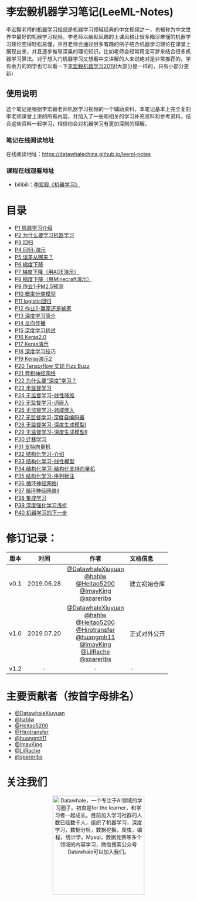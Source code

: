 # 李宏毅机器学习笔记(LeeML-Notes)
李宏毅老师的[机器学习视频](http://speech.ee.ntu.edu.tw/~tlkagk/courses_ML17.html)是机器学习领域经典的中文视频之一，也被称为中文世界中最好的机器学习视频。李老师以幽默风趣的上课风格让很多晦涩难懂的机器学习理论变得轻松易懂，并且老师会通过很多有趣的例子结合机器学习理论在课堂上展现出来，并且逐步推导深奥的理论知识。比如老师会经常用宝可梦来结合很多机器学习算法。对于想入门机器学习又想看中文讲解的人来说绝对是非常推荐的。学有余力的同学也可以看一下[李宏毅机器学习2019](http://speech.ee.ntu.edu.tw/~tlkagk/courses_ML19.html)(大部分是一样的，只有小部分更新)


## 使用说明
这个笔记是根据李宏毅老师机器学习视频的一个辅助资料，本笔记基本上完全复刻李老师课堂上讲的所有内容，并加入了一些和相关的学习补充资料和参考资料，结合这些资料一起学习，相信你会对机器学习有更加深刻的理解。

### 笔记在线阅读地址
在线阅读地址：https://datawhalechina.github.io/leeml-notes

### 课程在线观看地址
- bilibili：[李宏毅《机器学习》](https://www.bilibili.com/video/av59538266)

# 目录
- [P1 机器学习介绍](https://datawhalechina.github.io/leeml-notes/#/chapter1/chapter1)
- [P2 为什么要学习机器学习](https://datawhalechina.github.io/leeml-notes/#/chapter2/chapter2)
- [P3 回归](https://datawhalechina.github.io/leeml-notes/#/chapter3/chapter3)
- [P4 回归-演示](https://datawhalechina.github.io/leeml-notes/#/chapter4/chapter4)
- [P5 误差从哪来？](https://datawhalechina.github.io/leeml-notes/#/chapter5/chapter5)
- [P6 梯度下降](https://datawhalechina.github.io/leeml-notes/#/chapter6/chapter6)
- [P7 梯度下降（用AOE演示）](https://datawhalechina.github.io/leeml-notes/#/chapter7/chapter7)
- [P8 梯度下降（用Minecraft演示）](https://datawhalechina.github.io/leeml-notes/#/chapter8/chapter8)
- [P9 作业1-PM2.5预测](https://datawhalechina.github.io/leeml-notes/#/chapter9/chapter9)
- [P10 概率分类模型](https://datawhalechina.github.io/leeml-notes/#/chapter10/chapter10)
- [P11 logistic回归](https://datawhalechina.github.io/leeml-notes/#/chapter11/chapter11)
- [P12 作业2-赢家还是输家](https://datawhalechina.github.io/leeml-notes/#/chapter12/chapter12)
- [P13 深度学习简介](https://datawhalechina.github.io/leeml-notes/#/chapter13/chapter13)
- [P14 反向传播](https://datawhalechina.github.io/leeml-notes/#/chapter14/chapter14)
- [P15 深度学习初试](https://datawhalechina.github.io/leeml-notes/#/chapter15/chapter15)
- [P16 Keras2.0](https://datawhalechina.github.io/leeml-notes/#/chapter16/chapter16)
- [P17 Keras演示](https://datawhalechina.github.io/leeml-notes/#/chapter17/chapter17)
- [P18 深度学习技巧](https://datawhalechina.github.io/leeml-notes/#/chapter18/chapter18)
- [P19 Keras演示2](https://datawhalechina.github.io/leeml-notes/#/chapter19/chapter19)
- [P20 Tensorflow 实现 Fizz Buzz](https://datawhalechina.github.io/leeml-notes/#/chapter20/chapter20)
- [P21 卷积神经网络](https://datawhalechina.github.io/leeml-notes/#/chapter21/chapter21)
- [P22 为什么要“深度”学习？](https://datawhalechina.github.io/leeml-notes/#/chapter22/chapter22)
- [P23 半监督学习](https://datawhalechina.github.io/leeml-notes/#/chapter23/chapter23)
- [P24 无监督学习-线性降维](https://datawhalechina.github.io/leeml-notes/#/chapter24/chapter24)
- [P25 无监督学习-词嵌入](https://datawhalechina.github.io/leeml-notes/#/chapter25/chapter25)
- [P26 无监督学习-领域嵌入](https://datawhalechina.github.io/leeml-notes/#/chapter26/chapter26)
- [P27 无监督学习-深度自编码器](https://datawhalechina.github.io/leeml-notes/#/chapter27/chapter27)
- [P28 无监督学习-深度生成模型I](https://datawhalechina.github.io/leeml-notes/#/chapter28/chapter28)
- [P29 无监督学习-深度生成模型II](https://datawhalechina.github.io/leeml-notes/#/chapter29/chapter29)
- [P30 迁移学习](https://datawhalechina.github.io/leeml-notes/#/chapter30/chapter30)
- [P31 支持向量机](https://datawhalechina.github.io/leeml-notes/#/chapter31/chapter31)
- [P32 结构化学习-介绍](https://datawhalechina.github.io/leeml-notes/#/chapter32/chapter32)
- [P33 结构化学习-线性模型](https://datawhalechina.github.io/leeml-notes/#/chapter33/chapter33)
- [P34 结构化学习-结构化支持向量机](https://datawhalechina.github.io/leeml-notes/#/chapter34/chapter34)
- [P35 结构化学习-序列标注](https://datawhalechina.github.io/leeml-notes/#/chapter35/chapter35)
- [P36 循环神经网络I](https://datawhalechina.github.io/leeml-notes/#/chapter36/chapter36)
- [P37 循环神经网络II](https://datawhalechina.github.io/leeml-notes/#/chapter37/chapter37)
- [P38 集成学习](https://datawhalechina.github.io/leeml-notes/#/chapter38/chapter38)
- [P39 深度强化学习浅析](https://datawhalechina.github.io/leeml-notes/#/chapter39/chapter39)
- [P40 机器学习的下一步](https://datawhalechina.github.io/leeml-notes/#/chapter40/chapter40)


# 修订记录：
|版本|时间|作者|文档信息 |
|---|:--:|:--:|:--|
| v0.1 |2019.06.28|[@DatawhaleXiuyuan](https://github.com/DatawhaleXiuyuan)<br>[@hahlw](https://github.com/hahlw)<br>[@Heitao5200](https://github.com/Heitao5200)<br>[@ImayKing](https://github.com/Imay-King)<br>[@spareribs](https://github.com/spareribs)|建立初始仓库 |
| v1.0 |2019.07.20|[@DatawhaleXiuyuan](https://github.com/DatawhaleXiuyuan)<br>[@hahlw](https://github.com/hahlw)<br>[@Heitao5200](https://github.com/Heitao5200)<br>[@Hirotransfer](https://github.com/Hirotransfer)<br>[@huangmh11](https://github.com/huangmh11)<br>[@ImayKing](https://github.com/Imay-King)<br>[@LilRache](https://github.com/LilRachel)<br>[@spareribs](https://github.com/spareribs)<br> |正式对外公开|
| v1.2|-|-|- |



# 主要贡献者（按首字母排名）

- [@DatawhaleXiuyuan](https://github.com/DatawhaleXiuyuan)
- [@hahlw](https://github.com/hahlw)
- [@Heitao5200](https://github.com/Heitao5200)
- [@Hirotransfer](https://github.com/Hirotransfer)
- [@huangmh11](https://github.com/huangmh11)
- [@ImayKing](https://github.com/Imay-King)
- [@LilRache](https://github.com/LilRachel)
- [@spareribs](https://github.com/spareribs)


# 关注我们

<div align=center><img src="https://raw.githubusercontent.com/datawhalechina/pumpkin-book/master/res/qrcode.jpeg" width = "250" height = "270" alt="Datawhale，一个专注于AI领域的学习圈子。初衷是for the learner，和学习者一起成长。目前加入学习社群的人数已经数千人，组织了机器学习，深度学习，数据分析，数据挖掘，爬虫，编程，统计学，Mysql，数据竞赛等多个领域的内容学习，微信搜索公众号Datawhale可以加入我们。"></div>




